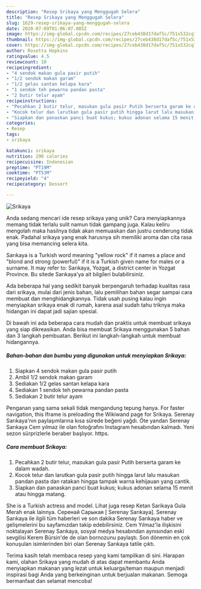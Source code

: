 ```yaml
---
description: "Resep Srikaya yang Menggugah Selera"
title: "Resep Srikaya yang Menggugah Selera"
slug: 1629-resep-srikaya-yang-menggugah-selera
date: 2020-07-09T01:06:07.085Z
image: https://img-global.cpcdn.com/recipes/27ceb438d17daf5c/751x532cq70/srikaya-foto-resep-utama.jpg
thumbnail: https://img-global.cpcdn.com/recipes/27ceb438d17daf5c/751x532cq70/srikaya-foto-resep-utama.jpg
cover: https://img-global.cpcdn.com/recipes/27ceb438d17daf5c/751x532cq70/srikaya-foto-resep-utama.jpg
author: Rosetta Hopkins
ratingvalue: 4.5
reviewcount: 10
recipeingredient:
- "4 sendok makan gula pasir putih"
- "1/2 sendok makan garam"
- "1/2 gelas santan kelapa kara"
- "1 sendok teh pewarna pandan pasta"
- "2 butir telur ayam"
recipeinstructions:
- "Pecahkan 2 butir telur, masukan gula pasir Putih berserta garam ke dalam wadah."
- "Kocok telur dan larutkan gula pasir putih hingga larut lalu masukan pandan pasta dan ratakan hingga tampak warna kehijauan yang cantik."
- "Siapkan dan panaskan panci buat kukus; kukus adonan selama 15 menit atau hingga matang."
categories:
- Resep
tags:
- srikaya

katakunci: srikaya 
nutrition: 290 calories
recipecuisine: Indonesian
preptime: "PT19M"
cooktime: "PT53M"
recipeyield: "4"
recipecategory: Dessert

---
```



![Srikaya](https://img-global.cpcdn.com/recipes/27ceb438d17daf5c/751x532cq70/srikaya-foto-resep-utama.jpg)

Anda sedang mencari ide resep srikaya yang unik? Cara menyiapkannya memang tidak terlalu sulit namun tidak gampang juga. Kalau keliru mengolah maka hasilnya tidak akan memuaskan dan justru cenderung tidak enak. Padahal srikaya yang enak harusnya sih memiliki aroma dan cita rasa yang bisa memancing selera kita.

Sarıkaya is a Turkish word meaning &#34;yellow rock&#34; if it names a place and &#34;blond and strong (powerful)&#34; if it is a Turkish given name for males or a surname. It may refer to: Sarıkaya, Yozgat, a district center in Yozgat Province. Bu sitede Sarıkaya&#39;ya ait bilgileri bulabilirsiniz.

Ada beberapa hal yang sedikit banyak berpengaruh terhadap kualitas rasa dari srikaya, mulai dari jenis bahan, lalu pemilihan bahan segar sampai cara membuat dan menghidangkannya. Tidak usah pusing kalau ingin menyiapkan srikaya enak di rumah, karena asal sudah tahu triknya maka hidangan ini dapat jadi sajian spesial.


Di bawah ini ada beberapa cara mudah dan praktis untuk membuat srikaya yang siap dikreasikan. Anda bisa membuat Srikaya menggunakan 5 bahan dan 3 langkah pembuatan. Berikut ini langkah-langkah untuk membuat hidangannya.

<!--inarticleads1-->

##### Bahan-bahan dan bumbu yang digunakan untuk menyiapkan Srikaya:

1. Siapkan 4 sendok makan gula pasir putih
1. Ambil 1/2 sendok makan garam
1. Sediakan 1/2 gelas santan kelapa kara
1. Sediakan 1 sendok teh pewarna pandan pasta
1. Sediakan 2 butir telur ayam


Penganan yang sama sekali tidak mengandung tepung hanya. For faster navigation, this Iframe is preloading the Wikiwand page for Srikaya. Serenay Sarıkaya&#39;nın paylaşımlarına kısa sürede beğeni yağdı. Öte yandan Serenay Sarıkaya Cem yılmaz ile olan fotoğrafını Instagram hesabından kalmadı. Yeni sezon sürprizlerle beraber başlıyor. https. 

<!--inarticleads2-->

##### Cara membuat Srikaya:

1. Pecahkan 2 butir telur, masukan gula pasir Putih berserta garam ke dalam wadah.
1. Kocok telur dan larutkan gula pasir putih hingga larut lalu masukan pandan pasta dan ratakan hingga tampak warna kehijauan yang cantik.
1. Siapkan dan panaskan panci buat kukus; kukus adonan selama 15 menit atau hingga matang.


She is a Turkish actress and model. Lihat juga resep Ketan Sarikaya Gula Merah enak lainnya. Серенай Сарыкая [ Serenay Sarıkaya]. Serenay Sarıkaya ile ilgili tüm haberleri ve son dakika Serenay Sarıkaya haber ve gelişmelerini bu sayfamızdan takip edebilirsiniz. Cem Yılmaz&#39;la ilişkisini noktalayan Serenay Sarıkaya, sosyal medya hesabından aynısından eski sevgilisi Kerem Bürsin&#39;de de olan bornozunu paylaştı. Son dönemin en çok konuşulan isimlerinden biri olan Serenay Sarıkaya tatile çıktı. 

Terima kasih telah membaca resep yang kami tampilkan di sini. Harapan kami, olahan Srikaya yang mudah di atas dapat membantu Anda menyiapkan makanan yang lezat untuk keluarga/teman maupun menjadi inspirasi bagi Anda yang berkeinginan untuk berjualan makanan. Semoga bermanfaat dan selamat mencoba!
